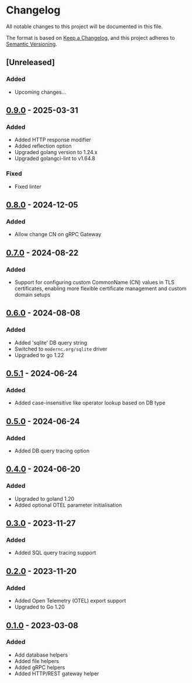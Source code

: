 # Changelog

All notable changes to this project will be documented in this file.

The format is based on [Keep a Changelog](https://keepachangelog.com/en/1.0.0/),
and this project adheres to [Semantic Versioning](https://semver.org/spec/v2.0.0.html).

## [Unreleased]
### Added
- Upcoming changes...

## [0.9.0] - 2025-03-31
### Added
- Added HTTP response modifier
- Added reflection option
- Upgraded golang version to 1.24.x
- Upgraded golangci-lint to v1.64.8
### Fixed
- Fixed linter 

## [0.8.0] - 2024-12-05
### Added
- Allow change CN on gRPC Gateway

## [0.7.0] - 2024-08-22
### Added
- Support for configuring custom CommonName (CN) values in TLS certificates, enabling more flexible certificate management and custom domain setups

## [0.6.0] - 2024-08-08
### Added
- Added 'sqlite' DB query string
- Switched to `modernc.org/sqlite` driver
- Upgraded to go 1.22

## [0.5.1] - 2024-06-24
### Added
- Added case-insensitive like operator lookup based on DB type

## [0.5.0] - 2024-06-24
### Added
- Added DB query tracing option

## [0.4.0] - 2024-06-20
### Added
- Upgraded to goland 1.20
- Added optional OTEL parameter initialisation

## [0.3.0] - 2023-11-27
### Added
- Added SQL query tracing support

## [0.2.0] - 2023-11-20
### Added
- Added Open Telemetry (OTEL) export support
- Upgraded to Go 1.20


## [0.1.0] - 2023-03-08
### Added
- Add database helpers
- Added file helpers
- Added gRPC helpers
- Added HTTP/REST gateway helper

[0.1.0]: https://github.com/scanoss/go-grpc-helper/compare/v0.0.0...v0.1.0
[0.2.0]: https://github.com/scanoss/go-grpc-helper/compare/v0.1.0...v0.2.0
[0.3.0]: https://github.com/scanoss/go-grpc-helper/compare/v0.2.0...v0.3.0
[0.4.0]: https://github.com/scanoss/go-grpc-helper/compare/v0.3.0...v0.4.0
[0.5.0]: https://github.com/scanoss/go-grpc-helper/compare/v0.4.0...v0.5.0
[0.5.1]: https://github.com/scanoss/go-grpc-helper/compare/v0.5.0...v0.5.1
[0.6.0]: https://github.com/scanoss/go-grpc-helper/compare/v0.5.1...v0.6.0
[0.7.0]: https://github.com/scanoss/go-grpc-helper/compare/v0.6.0...v0.7.0
[0.8.0]: https://github.com/scanoss/go-grpc-helper/compare/v0.7.0...v0.8.0
[0.9.0]: https://github.com/scanoss/go-grpc-helper/compare/v0.8.0...v0.9.0